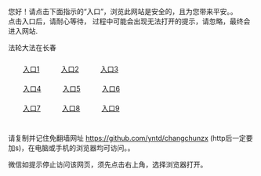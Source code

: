 您好！请点击下面指示的“入口”，浏览此网站是安全的，且为您带来平安。。 <br/>
点击入口后，请耐心等待， 过程中可能会出现无法打开的提示，请忽略，最终会进入网站. </br>

法轮大法在长春<br/>
<div style="padding:10px"><a style="margin:20px" target="_blank" href="https://dmbghnadgeefr.cloudfront.net/2Qpsp?mzxzdbo" id="ccLink1" rel="nofollow">入口1</a> <a target="_blank" style="margin:20px" href="https://d2rw6tf1adna8v.cloudfront.net/2Qpsp?qicwxov" id="ccLink2" rel="nofollow">入口2</a> <a style="margin:20px" target="_blank" href="https://d3w4s4jpdj3kyf.cloudfront.net/2Qpsp?knzobm" id="ccLink3" rel="nofollow">入口3</a></div>

<div style="padding:10px" ><a style="margin:20px" target="_blank" href="https://dmbghnadgeefr.cloudfront.net/2Qpsp?mzxzdbo" id="ccLink4" rel="nofollow">入口4</a> <a style="margin:20px" href="https://d2rw6tf1adna8v.cloudfront.net/2Qpsp?qicwxov" target="_blank" id="ccLink5" rel="nofollow">入口5</a> <a style="margin:20px" href="https://d3w4s4jpdj3kyf.cloudfront.net/2Qpsp?knzobm" target="_blank" id="ccLink6" rel="nofollow">入口6</a></div>

<div style="padding:10px"><a style="margin:20px" target="_blank" href="https://dmbghnadgeefr.cloudfront.net/2Qpsp?mzxzdbo" id="ccLink7" rel="nofollow">入口7</a> <a style="margin:20px" href="https://d2rw6tf1adna8v.cloudfront.net/2Qpsp?qicwxov" target="_blank" id="ccLink8" rel="nofollow">入口8</a> <a style="margin:20px" target="_blank" href="https://d3w4s4jpdj3kyf.cloudfront.net/2Qpsp?knzobm" id="ccLink9" rel="nofollow">入口9</a></div>

<br/>



请复制并记住免翻墙网址 https://github.com/yntd/changchunzx (http后一定要加s)，在电脑或手机的浏览器均可访问。。<br/>

微信如提示停止访问该网页，须先点击右上角，选择浏览器打开。

